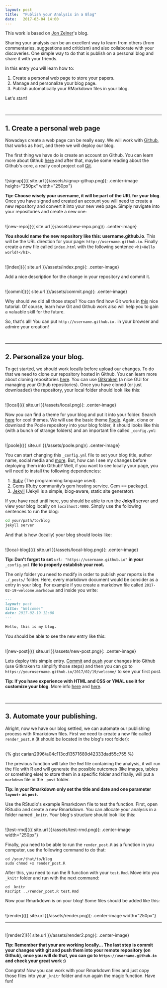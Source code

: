 ```yaml
---
layout: post
title:  "Publish your Analysis in a Blog"
date:   2017-03-04 14:00
---
```


This work is based on [Jon Zelner](http://www.jonzelner.net/jekyll/knitr/r/2014/07/02/autogen-knitr/)'s blog.

Sharing your analysis can be an excellent way to learn from others (from commentaries, suggestions and criticism) and also collaborate with your discoveries. One simple way to do that is publish on a personal blog and share it with your friends.

In this entry you will learn how to:

1. Create a personal web page to store your papers.
2. Manage and personalize your blog page.
3. Publish automatically your RMarkdown files in your blog.

Let's start!

<br>

--------
## 1. Create a personal web page
Nowadays create a web page can be really easy. We will work with [Github](https://github.com/), that works as host, and there we will deploy our blog. 

The first thing we have do is create an account on Github. You can learn more about Github [here](https://techcrunch.com/2012/07/14/what-exactly-is-github-anyway/) and after that, maybe some reading about the Github's core, a really cool project call [Git](https://git-scm.com/).

<br>
![signup]({{ site.url }}/assets/signup-githup.png){: .center-image height="250px" width="250px"}
<br>

**Tip: Choose wisely your username, it will be part of the URL for your blog**. Once you have signed and created an account you will need to create a new repository and convert it into your new web page. Simply navigate into your repositories and create a new one:

<br>
![new-repo]({{ site.url }}/assets/new-repo.png){: .center-image}
<br>

**You should name the new repository like this: username.github.io**. This will be the URL direction for your page: `http://username.github.io`. Finally create a new file called `index.html` with the following sentence `<h1>Hello world!</h1>`.

<br>
![index]({{ site.url }}/assets/index.png){: .center-image}
<br>

Add a nice description for the change in your repository and commit it. 

<br>
![commit]({{ site.url }}/assets/commit.png){: .center-image}
<br>

Why should we did all those steps? You can find how Git works in [this](https://try.github.io/levels/1/challenges/1) nice tutorial. Of course, learn how Git and Github work also will help you to gain a valuable skill for the future.

So, that's all! You can put `http://username.github.io.` in your browser and admire your creation!

<br>

--------
## 2. Personalize your blog.
To get started, we should work locally before upload our changes. To do that we need to clone our repository hosted in Github. You can learn more about cloning repositories [here](https://help.github.com/articles/cloning-a-repository/). You can use [Gitkraken](https://www.gitkraken.com/) (a nice GUI for managing your Github repositories). Once you have cloned (or just downloaded) the repository, your local folder should look like this:

<br>
![local]({{ site.url }}/assets/local.png){: .center-image}
<br>

Now you can find a theme for your blog and put it into your folder. Search [here](http://google.com/#q=jekyll+themes) for cool themes. We will use the basic theme [Poole](https://github.com/poole/poole). Again, clone or download the Poole repository into your blog folder, it should looks like this (with a bunch of strange folders) and an important file called `_config.yml`:

<br>
![poole]({{ site.url }}/assets/poole.png){: .center-image}
<br>

You can start changing this `_config.yml` file to set your blog title, author name, social media and [more](http://jekyllrb.com/docs/configuration/). But, how can I see my changes before deploying them into Github? Well, if you want to see locally your page, you will need to install the following dependencies:

1. [Ruby](https://www.ruby-lang.org/es/) (The programming language used).
2. [Gems](https://rubygems.org/) (Ruby community’s gem hosting service. Gem == package).
3. [Jekyll](https://jekyllrb.com/) (Jekyll is a simple, blog-aware, static site generator).

If you have read until here, you should be able to run the **Jekyll** server and view your blog locally on `localhost:4000`. Simply use the following sentences to run the blog:

```bash
cd your/path/to/blog
jekyll server
```

And that is how (locally) your blog should looks like: 

<br>
![local-blog]({{ site.url }}/assets/local-blog.png){: .center-image}
<br>

**Tip: Don't forget to set** `url: "https://username.github.io"` **in your** `_config.yml` **file to properly establish your root.**

The only folder you need to modify in order to publish your reports is the `./_posts/` folder. Here, every markdown document would be consider as a entry in your blog. For example if you create a markdown file called `2017-02-19-welcome.markdown` and inside you write: 

```markdown
---
layout: post
title: "Welcome!"
date: 2017-02-19 12:00
---

Hello, this is my blog. 
```

You should be able to see the new entry like this:

<br>
![new-post]({{ site.url }}/assets/new-post.png){: .center-image}
<br>

Lets deploy this simple entry. [Commit](https://try.github.io/levels/1/challenges/8) and [push](https://try.github.io/levels/1/challenges/11) your changes into Github (use Gitkraken to simplify those steps) and then you can go to `https://yourusername.github.io/2017/02/19/welcome/` to see your first post.

**Tip: If you have experience with HTML and CSS or YMAL use it for customize your blog**. More info [here](https://jekyllrb.com/docs/frontmatter/) and [here](https://webdesign.tutsplus.com/tutorials/how-to-set-up-a-jekyll-theme--cms-26332).

<br>

--------
## 3. Automate your publishing.

Alright, now we have our blog settled, we can automate our publishing process with Rmarkdown files. First we need to create a new file called `render_post.R` (it should be located in the blog's root folder):

<br>
{% gist carian2996/a04c113cd13571689d42333dad55c755 %}
<br>

The previous function will take the `Rmd` file containing the analysis, it will run the file with R and will generate the possible outcomes (like images, tables or something else) to store them in a specific folder and finally, will put a `markdown` file in the `_post` folder. 

**Tip: In your Rmarkdown only set the title and date and one parameter `layout:` as `post`.**

Use the RStudio's example Rmarkdown file to test the function. First, open RStudio and create a new Rmarkdown. You can allocate your analysis in a folder named `_knitr`. Your blog's structure should look like this:

<br>
![test-rmd]({{ site.url }}/assets/test-rmd.png){: .center-image width="250px"}
<br>

Finally, you need to be able to run the `render_post.R` as a function in you computer, use the following command to do that:

```shell
cd /your/that/to/blog
sudo chmod +x render_post.R
```

After this, you need to run the R function with your `test.Rmd`. Move into you `_knitr` folder and run with the next command:

```shell
cd _knitr
Rscript ../render_post.R test.Rmd
```

Now your Rmarkdown is on your blog! Some files should be added like this:

<br>
![render]({{ site.url }}/assets/render.png){: .center-image width="250px"}
<br>

--------

<br>
![render2]({{ site.url }}/assets/render2.png){: .center-image}
<br>

**Tip: Remember that your are working locally... The last step is commit your changes with git and push them into your remote repository (on Github), once you will do that, you can go to `https://username.github.io` and check your great work :)**

Congrats! Now you can work with your Rmarkdown files and just copy those files into your `_knitr` folder and run again the magic function. Have fun!